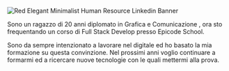 ![Red Elegant Minimalist Human Resource Linkedin Banner](https://github.com/andbardii/andbardii/assets/126244632/3d34f27f-bf07-4289-939f-e5d6b90e7c05)

Sono un ragazzo di 20 anni diplomato in Grafica e Comunicazione , ora sto frequentando un corso di Full Stack Develop presso Epicode School.

Sono da sempre intenzionato a lavorare nel digitale ed ho basato la mia formazione su questa convinzione. Nel prossimi anni voglio continuare a formarmi ed a ricercare nuove tecnologie con le quali mettermi alla prova.
